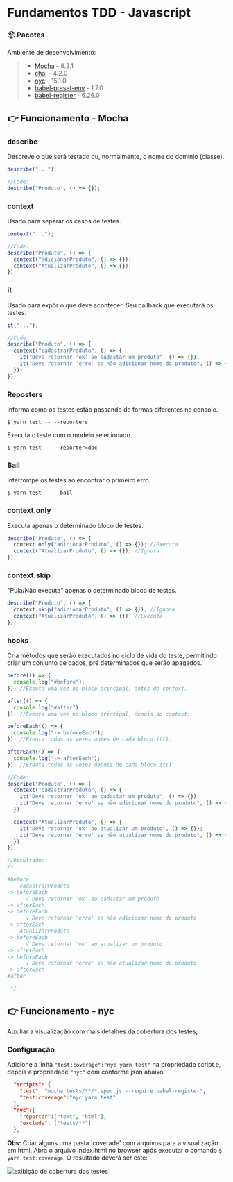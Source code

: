# Fundamentos TDD - Javascript

### 📦 Pacotes

Ambiente de desenvolvimento:

> - [Mocha](https://yarnpkg.com/package/mocha) - 8.2.1
> - [chai](https://yarnpkg.com/package/chai) - 4.2.0
> - [nyc](https://yarnpkg.com/package/nyc) - 15.1.0
> - [babel-preset-env](hhttps://yarnpkg.com/package/babel-preset-env) - 1.7.0
> - [babel-register](https://yarnpkg.com/package/babel-register) - 6.26.0

## 👉 Funcionamento - Mocha

### describe

Descreve o que será testado ou, normalmente, o nome do domínio (classe).

```javascript
describe("...");

//Code:
describe("Produto", () => {});
```

### context

Usado para separar os casos de testes.

```javascript
context("...");

//Code:
describe("Produto", () => {
  context("adicionarProduto", () => {});
  context("AtualizarProduto", () => {});
});
```

### it

Usado para expôr o que deve acontecer. Seu callback que executará os testes.

```javascript
it("...");

//Code:
describe("Produto", () => {
  context("cadastrarProduto", () => {
    it("Deve retornar 'ok' ao cadastar um produto", () => {});
    it("Deve retornar 'erro' se não adicionar nome do produto", () => {});
  });
});
```

### Reposters

Informa como os testes estão passando de formas diferentes no console.

```
$ yarn test -- --reporters
```

Executa o teste com o modelo selecionado.

```
$ yarn test -- --reporter=doc
```

### Bail

Interrompe os testes ao encontrar o primeiro erro.

```
$ yarn test -- --bail
```

### context.only

Executa apenas o determinado bloco de testes.

```javascript
describe("Produto", () => {
  context.only("adicionarProduto", () => {}); //Executa
  context("AtualizarProduto", () => {}); //Ignora
});
```

### context.skip

"Pula/Não executa" apenas o determinado bloco de testes.

```javascript
describe("Produto", () => {
  context.skip("adicionarProduto", () => {}); //Ignora
  context("AtualizarProduto", () => {}); //Executa
});
```

### hooks

Cria métodos que serão executados no ciclo de vida do teste, permitindo criar um conjunto de dados, pré determinados que serão apagados.

```javascript
before(() => {
  console.log("#before");
}); //Exeuta uma vez no bloco principal, antes do context.

after(() => {
  console.log("#after");
}); //Exeuta uma vez no bloco principal, depois do context.

beforeEach(() => {
  console.log("-> beforeEach");
}); //Exeuta todas as vezes antes de cada bloco it().

afterEach(() => {
  console.log("-> afterEach");
}); //Exeuta todas as vezes depois de cada bloco it().

//Code:
describe("Produto", () => {
  context("cadastrarProduto", () => {
    it("Deve retornar 'ok' ao cadastar um produto", () => {});
    it("Deve retornar 'erro' se não adicionar nome do produto", () => {});
  });

  context("AtualizarProduto", () => {
    it("Deve retornar 'ok' ao atualizar um produto", () => {});
    it("Deve retornar 'erro' se não atualizar nome do produto", () => {});
  });
});

//Resultado:
/*

#before
    cadastrarProduto
-> beforeEach
      √ Deve retornar 'ok' ao cadastar um produto
-> afterEach
-> beforeEach
      √ Deve retornar 'erro' se não adicionar nome do produto
-> afterEach
    AtualizarProduto
-> beforeEach
      √ Deve retornar 'ok' ao atualizar um produto
-> afterEach
-> beforeEach
      √ Deve retornar 'erro' se não atualizar nome do produto
-> afterEach
#after

 */
```

## 👉 Funcionamento - nyc

Auxiliar a visualização com mais detalhes da cobertura dos testes;

### Configuração

Adicione a linha `"test:coverage":"nyc yarn test"` na propriedade script e, depois a propriedade `"nyc"` com conforme json abaixo.

```json
  "scripts": {
    "test": "mocha tests/**/*.spec.js --require babel-register",
    "test:coverage":"nyc yarn test"
  },
  "nyc":{
    "reporter":["text", "html"],
    "exclude": ["tests/**"]
  },
```

**Obs:** Criar alguns uma pasta 'coverade' com arquivos para a visualização em html. Abra o arquivo index.html no browser após executar o comando `$ yarn test:coverage`. O resultado deverá ser este:

![exibição de cobertura dos testes](https://user-images.githubusercontent.com/32230625/99895963-939eb100-2c62-11eb-94b0-623dac1aae82.png)
